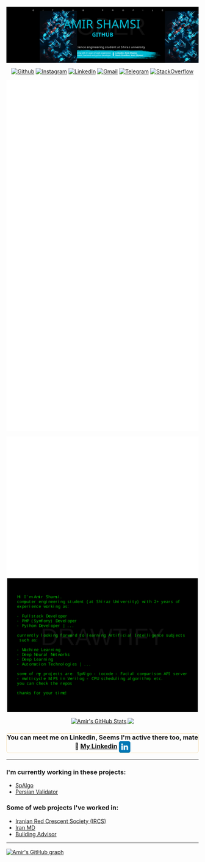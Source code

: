 
<p align='center'>
   <a href="#">
      <img align="center" src="the-banner.svg"/>
   </a>
</p>
<!-- <p align='center'>
   <a href="https://linkedin.com/in/Amir-Shamsi">
      <img align="center" src="https://img.shields.io/badge/Linkedin-%230077B5.svg"  />
   </a>
   <a href="https://instagram.com/astro_emir">
      <img align="center" src="https://img.shields.io/badge/Instagram-%D14836.svg"  />
   </a>
   <a href="mailto:AmirShamsi.github@gmail.com">
      <img align="center" src="https://img.shields.io/badge/Gmail-D14836"  />
   </a>
   <a href="https://gitlab.com/Amir-Shamsi">
      <img align="center" src="https://img.shields.io/badge/Gitlab-%230077B5.svg"  />
   </a>
</p> -->
<p align="center">
   <a href="https://github.com/amir-shamsi" target="_blank"><img alt="Github"  src="https://img.shields.io/badge/GitHub-%2312100E.svg?&style=for-the-badge&logo=Github&logoColor=white" /></a>
   <a href="https://instagram.com/astro_emir" target="_blank"><img alt="Instagram"  src="https://img.shields.io/badge/instagram-%2312100E.svg?&style=for-the-badge&logo=instagram&logoColor=pink" /></a> 
   <a href="https://www.linkedin.com/in/amir-shamsi" target="_blank"><img alt="LinkedIn" src="https://img.shields.io/badge/linkedin-%2312100E.svg?&style=for-the-badge&logo=linkedin&logoColor=blue" /></a> 
   <a href="mailto:AmirShamsi.github@gmail.com" target="_blank"><img alt="Gmail" src="https://img.shields.io/badge/Gmail-%2312100E.svg?&style=for-the-badge&logo=gmail&logoColor=White" /></a>
   <a href="https://t.me/ItsAmirShamsi" target="_blank"><img alt="Telegram" src="https://img.shields.io/badge/telegram-%2312100E.svg?&style=for-the-badge&logo=telegram" /></a>
   <a href="https://stackoverflow.com/users/12852807/amir-shamsi" target="_blank"><img alt="StackOverflow" src="https://img.shields.io/badge/stackoverflow-%2312100E.svg?&style=for-the-badge&logo=stackoverflow" /></a> 
</p>

<p align='center'>
   <a href="#">
      <img align="center" src="bigass.svg"/>
   </a>
</p>

<p align='center'>
   <a href="#">
      <img align="center" src="bottom.svg" width="auto"/>
   </a>
   <a href="#">
      <img align="center" src="my-bio.svg" width="500"/>
   </a>
</p>
<!-- # Hi there 🏝 -->


<p align='center'>
   <a href="#">
    <img align="center" src="https://github-readme-stats.vercel.app/api?username=Amir-Shamsi&show_icons=true&line_height=27&count_private=true1&theme=dracula" height=190.8              alt="Amir's GitHub Stats" />
   </a>
   <a href="#">
    <img align="center" src="https://github-readme-stats.vercel.app/api/top-langs/?username=amir-shamsi&layout=compact&theme=dracula&langs_count=8" height=190.8 />
   </a>
   
   <!--
   <img src="https://github-readme-streak-stats.herokuapp.com/?user=amir-shamsi&theme=black-ice&hide_border=true&stroke=0000&background=0D1117&ring=e05397&fire=e05397&currStreakLabel=e05397&bg_color=30,e96443,904e95&title_color=fff&text_color=fff"/>
   -->   
   
<!-- <p align="center">
      
![Nodejs](https://img.shields.io/badge/-Nodejs-black?style=flat-square&logo=Node.js)
![Python](https://img.shields.io/badge/-Python-black?style=flat-square&logo=Python)
![React](https://img.shields.io/badge/-React-black?style=flat-square&logo=react)
![Java](https://img.shields.io/badge/-java-E34A86?style=flat-square&logo=java)
![JavaScript](https://img.shields.io/badge/-JavaScript-black?style=flat-square&logo=javascript)
![C++](https://img.shields.io/badge/-C++-00599C?style=flat-square&logo=c)
![HTML5](https://img.shields.io/badge/-HTML5-E34F26?style=flat-square&logo=html5&logoColor=white)
![CSS3](https://img.shields.io/badge/-CSS3-1572B6?style=flat-square&logo=css3)
![Bootstrap](https://img.shields.io/badge/-Bootstrap-563D7C?style=flat-square&logo=bootstrap)
![TypeScript](https://img.shields.io/badge/-TypeScript-007ACC?style=flat-square&logo=typescript)
![MongoDB](https://img.shields.io/badge/-MongoDB-black?style=flat-square&logo=mongodb)
![Redis](https://img.shields.io/badge/-Redis-black?style=flat-square&logo=Redis)
![ElasticSearch](https://img.shields.io/badge/-ElasticSearch-005571?style=flat-square&logo=elasticsearch)
![GraphQL](https://img.shields.io/badge/-GraphQL-E10098?style=flat-square&logo=graphql)
![Apollo GraphQL](https://img.shields.io/badge/-Apollo%20GraphQL-311C87?style=flat-square&logo=apollo-graphql)
![PostgreSQL](https://img.shields.io/badge/-PostgreSQL-336791?style=flat-square&logo=postgresql)
![MySQL](https://img.shields.io/badge/-MySQL-black?style=flat-square&logo=mysql)
![Heroku](https://img.shields.io/badge/-Heroku-430098?style=flat-square&logo=heroku)
![Docker](https://img.shields.io/badge/-Docker-black?style=flat-square&logo=docker)
![DigitalOcean](https://img.shields.io/badge/-Digital%20Ocean-darkblue?style=flat-square&logo=digitalocean)
![Amazon AWS](https://img.shields.io/badge/Amazon%20AWS-232F3E?style=flat-square&logo=amazon-aws)
![Microsoft Azure](https://img.shields.io/badge/Microsoft%20Azure-232F7E?style=flat-square&logo=microsoft-azure)
![Google Cloud](https://img.shields.io/badge/Google%20Cloud-black?style=flat-square&logo=google-cloud)
![Git](https://img.shields.io/badge/-Git-black?style=flat-square&logo=git)
![GitHub](https://img.shields.io/badge/-GitHub-181717?style=flat-square&logo=github)
![GitLab](https://img.shields.io/badge/-GitLab-FCA121?style=flat-square&logo=gitlab)
![BitBucket](https://img.shields.io/badge/-BitBucket-darkblue?style=flat-square&logo=bitbucket)
![Raspberry Pi](https://img.shields.io/badge/-Raspberry%20Pi-C51A4A?style=flat-square&logo=Raspberry-Pi)
   
   </p> -->
<p>
      <h3 align='center' style='border-radius: 6px;border: solid 0.5px wheat;'>You can meet me on Linkedin, Seems I'm active there too, mate 🙂 <a href="https://linkedin.com/in/Amir-Shamsi">My Linkedin</a> <a href="https://linkedin.com/in/Amir-Shamsi"><img align="center" alt="Amir Shamsi's linkedin" width="30px"                       src="https://raw.githubusercontent.com/edent/SuperTinyIcons/099dc12b59179d07d534069bc8551718f786d91a/images/svg/linkedin.svg" />
         </a>
      </h3>
  </p>
</p>
<hr size="" width="" color=""></hr>

### I'm currently working in these projects:
* [SpAlgo](https://github.com/Amir-Shamsi/SpAlgo)
* [Persian Validator](https://github.com/Amir-Shamsi/)

### Some of web projects I've worked in:
* [Iranian Red Crescent Society (IRCS)](https://edu.khadem.ir/)
* [Iran MD](https://iranmd.ir/)
* [Building Advisor](https://buildingadvisor.ir/en/)

<hr size="" width="" color=""></hr>

<a href="#">
    <img align="center" src="https://activity-graph.herokuapp.com/graph?username=amir-shamsi&theme=xcode&color=ff809d&area=true&hide_border=true&custom_title=My%20Contribution%20Graph" alt="Amir's GitHub graph" />
   </a>

